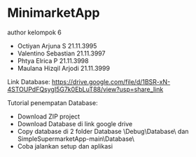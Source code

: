# MinimarketApp

author kelompok 6

- Octiyan Arjuna S 21.11.3995
- Valentino Sebastian 21.11.3997
- Phtya Elrica P 21.11.3998
- Maulana Hizqil Arjodi 21.11.3999

Link Database:
https://drive.google.com/file/d/1BSR-xN-4STOUPdFQsygI5G7k0EbLuT88/view?usp=share_link

Tutorial penempatan Database:
- Download ZIP project
- Download Database di link google drive
- Copy database di 2 folder Database
\Debug\Database\ dan SimpleSupermarketApp-main\Database\
- Coba jalankan setup dan aplikasi
  
